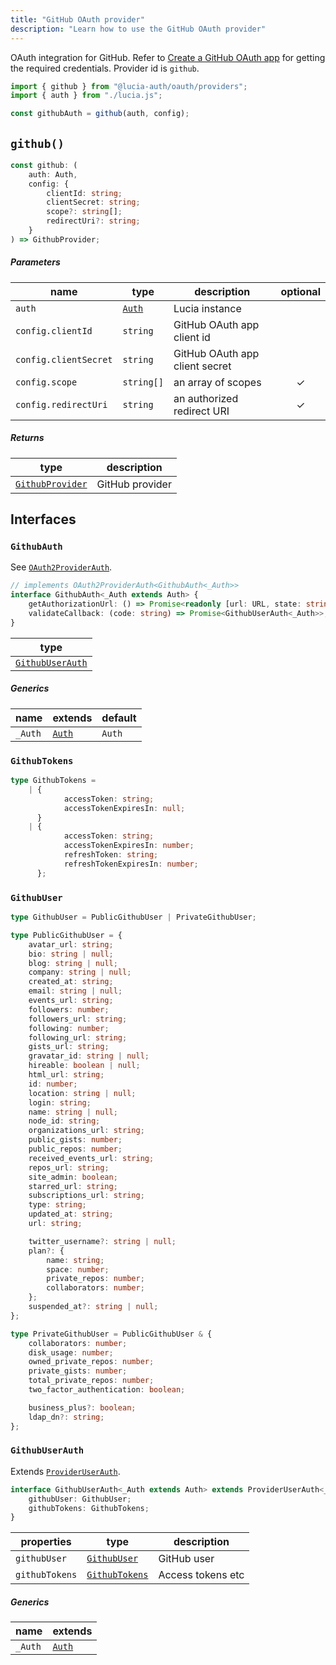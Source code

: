 ```yaml
---
title: "GitHub OAuth provider"
description: "Learn how to use the GitHub OAuth provider"
---
```


OAuth integration for GitHub. Refer to [Create a GitHub OAuth app](https://docs.github.com/en/apps/oauth-apps/building-oauth-apps/creating-an-oauth-app) for getting the required credentials. Provider id is `github`.

```ts
import { github } from "@lucia-auth/oauth/providers";
import { auth } from "./lucia.js";

const githubAuth = github(auth, config);
```

## `github()`

```ts
const github: (
	auth: Auth,
	config: {
		clientId: string;
		clientSecret: string;
		scope?: string[];
		redirectUri?: string;
	}
) => GithubProvider;
```

##### Parameters

| name                  | type                                       | description                    | optional |
| --------------------- | ------------------------------------------ | ------------------------------ | :------: |
| `auth`                | [`Auth`](/reference/lucia/interfaces/auth) | Lucia instance                 |          |
| `config.clientId`     | `string`                                   | GitHub OAuth app client id     |          |
| `config.clientSecret` | `string`                                   | GitHub OAuth app client secret |          |
| `config.scope`        | `string[]`                                 | an array of scopes             |    ✓     |
| `config.redirectUri`  | `string`                                   | an authorized redirect URI     |    ✓     |

##### Returns

| type                                | description     |
| ----------------------------------- | --------------- |
| [`GithubProvider`](#githubprovider) | GitHub provider |

## Interfaces

### `GithubAuth`

See [`OAuth2ProviderAuth`](/reference/oauth/interfaces/oauth2providerauth).

```ts
// implements OAuth2ProviderAuth<GithubAuth<_Auth>>
interface GithubAuth<_Auth extends Auth> {
	getAuthorizationUrl: () => Promise<readonly [url: URL, state: string]>;
	validateCallback: (code: string) => Promise<GithubUserAuth<_Auth>>;
}
```

| type                                |
| ----------------------------------- |
| [`GithubUserAuth`](#githubuserauth) |

##### Generics

| name    | extends                                    | default |
| ------- | ------------------------------------------ | ------- |
| `_Auth` | [`Auth`](/reference/lucia/interfaces/auth) | `Auth`  |

### `GithubTokens`

```ts
type GithubTokens =
	| {
			accessToken: string;
			accessTokenExpiresIn: null;
	  }
	| {
			accessToken: string;
			accessTokenExpiresIn: number;
			refreshToken: string;
			refreshTokenExpiresIn: number;
	  };
```

### `GithubUser`

```ts
type GithubUser = PublicGithubUser | PrivateGithubUser;

type PublicGithubUser = {
	avatar_url: string;
	bio: string | null;
	blog: string | null;
	company: string | null;
	created_at: string;
	email: string | null;
	events_url: string;
	followers: number;
	followers_url: string;
	following: number;
	following_url: string;
	gists_url: string;
	gravatar_id: string | null;
	hireable: boolean | null;
	html_url: string;
	id: number;
	location: string | null;
	login: string;
	name: string | null;
	node_id: string;
	organizations_url: string;
	public_gists: number;
	public_repos: number;
	received_events_url: string;
	repos_url: string;
	site_admin: boolean;
	starred_url: string;
	subscriptions_url: string;
	type: string;
	updated_at: string;
	url: string;

	twitter_username?: string | null;
	plan?: {
		name: string;
		space: number;
		private_repos: number;
		collaborators: number;
	};
	suspended_at?: string | null;
};

type PrivateGithubUser = PublicGithubUser & {
	collaborators: number;
	disk_usage: number;
	owned_private_repos: number;
	private_gists: number;
	total_private_repos: number;
	two_factor_authentication: boolean;

	business_plus?: boolean;
	ldap_dn?: string;
};
```

### `GithubUserAuth`

Extends [`ProviderUserAuth`](/reference/oauth/interfaces/provideruserauth).

```ts
interface GithubUserAuth<_Auth extends Auth> extends ProviderUserAuth<_Auth> {
	githubUser: GithubUser;
	githubTokens: GithubTokens;
}
```

| properties     | type                            | description       |
| -------------- | ------------------------------- | ----------------- |
| `githubUser`   | [`GithubUser`](#githubuser)     | GitHub user       |
| `githubTokens` | [`GithubTokens`](#githubtokens) | Access tokens etc |

##### Generics

| name    | extends                                    |
| ------- | ------------------------------------------ |
| `_Auth` | [`Auth`](/reference/lucia/interfaces/auth) |
